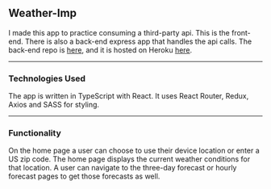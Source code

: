 ## Weather-Imp

I made this app to practice consuming a third-party api. This is the front-end. There is also a back-end express app that handles the api calls. The back-end repo is [here](https://github.com/JonathanDPotter/weather-api-back), and it is hosted on Heroku [here](https://weather-l95e66yd3-jonathandpotter.vercel.app/).

---

### Technologies Used

The app is written in TypeScript with React. It uses React Router, Redux, Axios and SASS for styling.

---

### Functionality

On the home page a user can choose to use their device location or enter a US zip code. The home page displays the current weather conditions for that location. A user can navigate to the three-day forecast or hourly forecast pages to get those forecasts as well.
